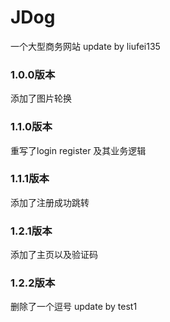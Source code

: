 # JDog
一个大型商务网站 update by liufei135
### 1.0.0版本
  添加了图片轮换      
### 1.1.0版本
重写了login register 及其业务逻辑
### 1.1.1版本    
添加了注册成功跳转        
### 1.2.1版本      
添加了主页以及验证码
### 1.2.2版本
删除了一个逗号
update by test1